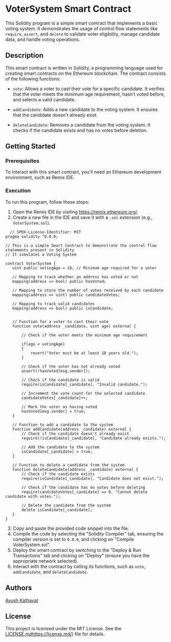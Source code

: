 # VoterSystem Smart Contract

This Solidity program is a simple smart contract that implements a basic voting system. It demonstrates the usage of control flow statements like `require`, `assert`, and `delete` to validate voter eligibility, manage candidate data, and handle voting operations.

## Description

This smart contract is written in Solidity, a programming language used for creating smart contracts on the Ethereum blockchain. The contract consists of the following functions:

- `vote`: Allows a voter to cast their vote for a specific candidate. It verifies that the voter meets the minimum age requirement, hasn't voted before, and selects a valid candidate.

- `addCandidate`: Adds a new candidate to the voting system. It ensures that the candidate doesn't already exist.

- `deleteCandidate`: Removes a candidate from the voting system. It checks if the candidate exists and has no votes before deletion.

## Getting Started

### Prerequisites

To interact with this smart contract, you'll need an Ethereum development environment, such as Remix IDE.

### Execution

To run this program, follow these steps:

1. Open the Remix IDE by visiting https://remix.ethereum.org/.
2. Create a new file in the IDE and save it with a `.sol` extension (e.g., `VoterSystem.sol`).

 
 ```
   // SPDX-License-Identifier: MIT
pragma solidity ^0.8.0;

// This is a simple Smart Contract to demonstrate the control flow statements present in Solidity
// It simulates a Voting System

contract VoterSystem {
    uint public votingAge = 18; // Minimum age required for a voter

    // Mapping to track whether an address has voted or not
    mapping(address => bool) public hasVoted;

    // Mapping to store the number of votes received by each candidate
    mapping(address => uint) public candidateVotes;

    // Mapping to track valid candidates
    mapping(address => bool) public isCandidate;


    // Function for a voter to cast their vote
    function vote(address _candidate, uint age) external {

        // Check if the voter meets the minimum age requirement

        if(age < votingAge)
        {
            revert("Voter must be at least 18 years old.");
        }
       
        // Check if the voter has not already voted
        assert(!hasVoted[msg.sender]);

        // Check if the candidate is valid
        require(isCandidate[_candidate], "Invalid candidate.");

        // Increment the vote count for the selected candidate
        candidateVotes[_candidate]++;

        // Mark the voter as having voted
        hasVoted[msg.sender] = true;
    }

    // Function to add a candidate to the system
    function addCandidate(address _candidate) external {
        // Check if the candidate doesn't already exist
        require(!isCandidate[_candidate], "Candidate already exists.");

        // Add the candidate to the system
        isCandidate[_candidate] = true;
    }

    // Function to delete a candidate from the system
    function deleteCandidate(address _candidate) external {
        // Check if the candidate exists
        require(isCandidate[_candidate], "Candidate does not exist.");

        // Check if the candidate has no votes before deleting
        require(candidateVotes[_candidate] == 0, "Cannot delete candidate with votes.");

        // Delete the candidate from the system
        delete isCandidate[_candidate];
    }
}
```

3. Copy and paste the provided code snippet into the file.
4. Compile the code by selecting the "Solidity Compiler" tab, ensuring the compiler version is set to `0.8.0`, and clicking on "Compile VoterSystem.sol".
5. Deploy the smart contract by switching to the "Deploy & Run Transactions" tab and clicking on "Deploy" (ensure you have the appropriate network selected).
6. Interact with the contract by calling its functions, such as `vote`, `addCandidate`, and `deleteCandidate`.

## Authors

[Ayush Kathayat](https://github.com/Ayush-kathayat)

## License

This project is licensed under the MIT License. See the [LICENSE.md](https://license.md/)https://license.md/) file for details.
